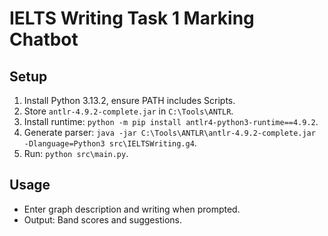 # IELTS Writing Task 1 Marking Chatbot
## Setup
1. Install Python 3.13.2, ensure PATH includes Scripts.
2. Store `antlr-4.9.2-complete.jar` in `C:\Tools\ANTLR`.
3. Install runtime: `python -m pip install antlr4-python3-runtime==4.9.2`.
4. Generate parser: `java -jar C:\Tools\ANTLR\antlr-4.9.2-complete.jar -Dlanguage=Python3 src\IELTSWriting.g4`.
5. Run: `python src\main.py`.
## Usage
- Enter graph description and writing when prompted.
- Output: Band scores and suggestions.